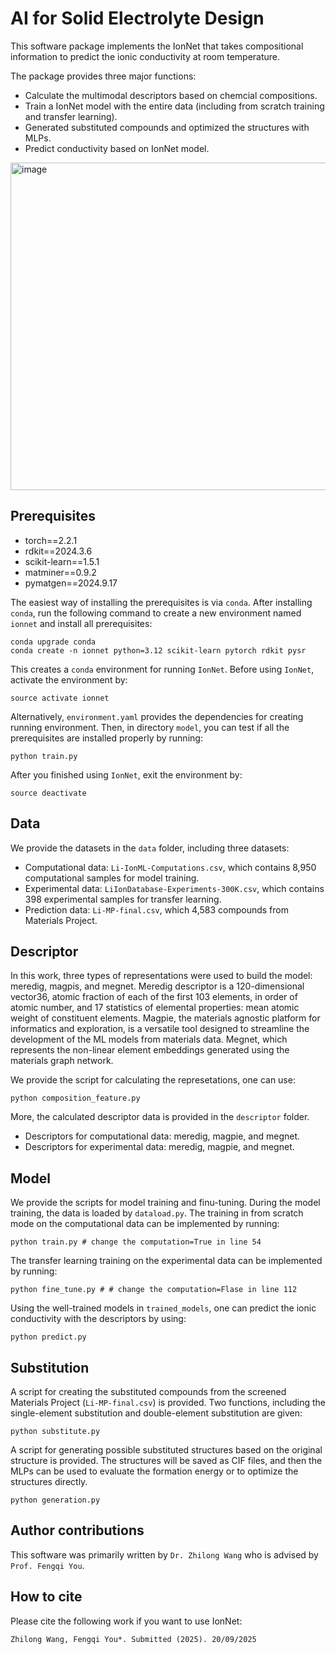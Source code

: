# AI for Solid Electrolyte Design
This software package implements the IonNet that takes compositional information to predict the ionic conductivity at room temperature.

The package provides three major functions:
* Calculate the multimodal descriptors based on chemcial compositions.
* Train a IonNet model with the entire data (including from scratch training and transfer learning).
* Generated substituted compounds and optimized the structures with MLPs.
* Predict conductivity based on IonNet model.
<img width="1232" height="524" alt="image" src="https://github.com/user-attachments/assets/7d7ea0f9-83f1-48ca-8ded-715c74f3096c" />


## Prerequisites
* torch==2.2.1
* rdkit==2024.3.6
* scikit-learn==1.5.1
* matminer==0.9.2
* pymatgen==2024.9.17


The easiest way of installing the prerequisites is via `conda`. After installing `conda`, run the following command to create a new environment named `ionnet` and install all prerequisites:

    conda upgrade conda
    conda create -n ionnet python=3.12 scikit-learn pytorch rdkit pysr

This creates a `conda` environment for running `IonNet`. Before using `IonNet`, activate the environment by:
    
    source activate ionnet

Alternatively, `environment.yaml` provides the dependencies for creating running environment. Then, in directory `model`, you can test if all the prerequisites are installed properly by running:

    python train.py

After you finished using `IonNet`, exit the environment by:

    source deactivate

## Data
We provide the datasets in the `data` folder, including three datasets:

* Computational data: `Li-IonML-Computations.csv`, which contains 8,950 computational samples for model training.
* Experimental data: `LiIonDatabase-Experiments-300K.csv`, which contains 398 experimental samples for transfer learning.
* Prediction data: `Li-MP-final.csv`, which 4,583 compounds from Materials Project.

## Descriptor
In this work, three types of representations were used to build the model: meredig, magpis, and megnet. Meredig descriptor is a 120-dimensional vector36, atomic fraction of each of the first 103 elements, in order of atomic number, and 17 statistics of elemental properties: mean atomic weight of constituent elements. Magpie, the materials agnostic platform for informatics and exploration, is a versatile tool designed to streamline the development of the ML models from materials data. Megnet, which represents the non-linear element embeddings generated using the materials graph network.

We provide the script for calculating the represetations, one can use:

    python composition_feature.py

More, the calculated descriptor data is provided in the `descriptor` folder.

* Descriptors for computational data: meredig, magpie, and megnet.
* Descriptors for experimental data: meredig, magpie, and megnet.

## Model
We provide the scripts for model training and finu-tuning. During the model training, the data is loaded by `dataload.py`. The training in from scratch mode on the computational data can be implemented by running:

    python train.py # change the computation=True in line 54

The transfer learning training on the experimental data can be implemented by running:

    python fine_tune.py # # change the computation=Flase in line 112

Using the well-trained models in `trained_models`, one can predict the ionic conductivity with the descriptors by using:

    python predict.py

## Substitution
A script for creating the substituted compounds from the screened Materials Project (`Li-MP-final.csv`) is provided. Two functions, including the single-element substitution and double-element substitution are given:

    python substitute.py

A script for generating possible substituted structures based on the original structure is provided. The structures will be saved as CIF files, and then the MLPs can be used to evaluate the formation energy or to optimize the structures directly.

    python generation.py

## Author contributions
This software was primarily written by `Dr. Zhilong Wang` who is advised by `Prof. Fengqi You`.

## How to cite
Please cite the following work if you want to use IonNet:

    Zhilong Wang, Fengqi You*. Submitted (2025). 20/09/2025


